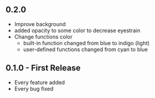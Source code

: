 ## 0.2.0
* Improve background
* added opacity to some color to decrease eyestrain
* Change functions color
  - built-in function changed from blue to indigo (light)
  - user-defined functions changed from cyan to blue

## 0.1.0 - First Release
* Every feature added
* Every bug fixed
